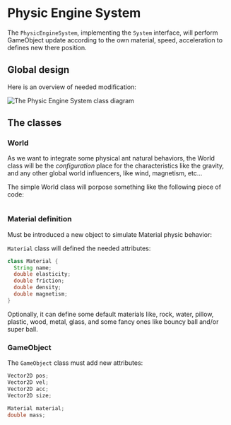 # Physic Engine System

The `PhysicEngineSystem`, implementing the `System` interface, will perform GameObject update according to the own material, speed, acceleration to defines new there position.


## Global design 

Here is an overview of needed modification:

![The Physic Engine System class diagram](http://www.plantuml.com/plantuml/proxy?src=https://raw.githubusercontent.com/mcgivrer/demogame/develop/src/docs/resources/diagrams/physic-engine-system.md "The Physic Engine System class diagram")

## The classes

### World

As we want to integrate some physical ant natural behaviors, the World class will be the *configuration* place for the characteristics like the gravity, and any other global world influencers, like wind, magnetism, etc...

The simple World class will porpose something like the following piece of code:

```java

```

### Material definition

Must be introduced a new object to simulate Material physic behavior:

`Material` class will defined the needed attributes:

```java
class Material {
  String name;
  double elasticity;
  double friction;
  double density;
  double magnetism;
}
```

Optionally, it can define some default materials like, rock, water, pillow, plastic, wood, metal, glass, and some fancy ones like bouncy ball and/or super ball.

### GameObject

The `GameObject` class must add new attributes:

```java
Vector2D pos;
Vector2D vel;
Vector2D acc;
Vector2D size;

Material material;
double mass;
```
